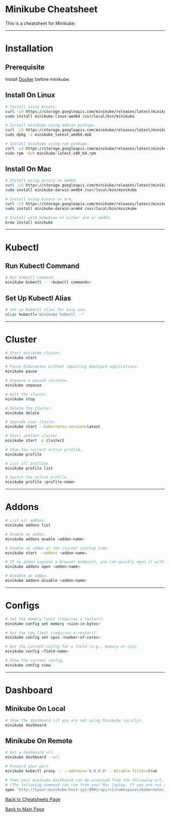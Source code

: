 # Minikube Cheatsheet

This is a cheatsheet for Minikube.

---
# Installation
## Prerequisite

Install [Docker](https://phucbone.github.io/DockerCheatsheet/) before minikube.

## Install On Linux

```bash
# Install using binary.
curl -LO https://storage.googleapis.com/minikube/releases/latest/minikube-linux-amd64
sudo install minikube-linux-amd64 /usr/local/bin/minikube

# Install minikube using debian package.
curl -LO https://storage.googleapis.com/minikube/releases/latest/minikube_latest_amd64.deb
sudo dpkg -i minikube_latest_amd64.deb

# Install minikube using rpm package.
curl -LO https://storage.googleapis.com/minikube/releases/latest/minikube-latest.x86_64.rpm
sudo rpm -Uvh minikube-latest.x86_64.rpm
```

## Install On Mac

```bash
# Install using binary on amd64.
curl -LO https://storage.googleapis.com/minikube/releases/latest/minikube-darwin-amd64
sudo install minikube-darwin-amd64 /usr/local/bin/minikube

# Install using binary on arm.
curl -LO https://storage.googleapis.com/minikube/releases/latest/minikube-darwin-arm64
sudo install minikube-darwin-arm64 /usr/local/bin/minikube

# Install with homebrew on either arm or amd64.
brew install minikube
```

---
# Kubectl
## Run Kubectl Command

```bash
# Run kubectl command.
minikube kubectl -- <kubectl commands>
```

## Set Up Kubectl Alias

```bash
# Set up kubectl alias for easy use.
alias kubectl="minikube kubectl --"
```

---
# Cluster

```bash
# Start minikube cluster.
minikube start

# Pause Kubernetes without impacting deployed applications.
minikube pause

# Unpause a paused instance.
minikube unpause

# Halt the cluster.
minikube stop

# Delete the cluster.
minikube delete

# Upgrade your cluster.
minikube start --kubernetes-version=latest

# Start another cluster.
minikube start -p cluster2

# Show the current active profile.
minikube profile

# List all profiles.
minikube profile list

# Switch the active profile.
minikube profile <profile-name>
```

---
# Addons

```bash
# List all addons.
minikube addons list

# Enable an addon.
minikube addons enable <addon-name>

# Enable an addon at the cluster startup time.
minikube start --addons <addon-name>

# If an addon exposes a browser endpoint, you can quickly open it with.
minikube addons open <addon-name>

# Disable an addon.
minikube addons disable <addon-name>
```

---
# Configs

```bash
# Set the memory limit (requires a restart).
minikube config set memory <size-in-bytes>

# Set the cpu limit (requires a restart).
minikube config set cpus <number-of-cores>

# Get the current config for a field (e.g., memory or cpu).
minikube config <field-name>

# Show the current config.
minikube config view
```

---
# Dashboard
## Minikube On Local

```bash
# Show the dashboard (if you are not using Minikube locally).
minikube dashboard
```

## Minikube On Remote

```bash
# Get a dashboard url.
minikube dashboard --url

# Forward your port.
minikube kubectl proxy -- --address='0.0.0.0' --disable-filter=true

# Then your minikube dashboard can be accessed from the following url.
# (The following command can run from your Mac laptop. If you are not using a Mac laptop, copy the url to your browser)
open "http://{your-minikube-host-ip}:8001/api/v1/namespaces/kubernetes-dashboard/services/http:kubernetes-dashboard:/proxy/"
```

[Back to Cheatsheets Page](https://phucbone.github.io/Cheatsheets/)

[Back to Main Page](https://phucbone.github.io/)
